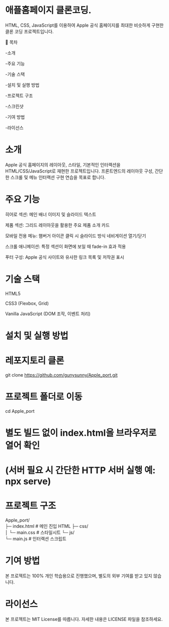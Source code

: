 # 애플홈페이지 클론코딩.
HTML, CSS, JavaScript를 이용하여 Apple 공식 홈페이지를 최대한 비슷하게 구현한 클론 코딩 프로젝트입니다.


🔖 목차

-소개

-주요 기능

-기술 스택

-설치 및 실행 방법

-프로젝트 구조

-스크린샷

-기여 방법

-라이선스


# 소개

Apple 공식 홈페이지의 레이아웃, 스타일, 기본적인 인터랙션을 HTML/CSS/JavaScript로 재현한 프로젝트입니다. 프론트엔드의 레이아웃 구성, 간단한 스크롤 및 메뉴 인터랙션 구현 연습을 목표로 합니다.


# 주요 기능

히어로 섹션: 메인 배너 이미지 및 슬라이드 텍스트

제품 섹션: 그리드 레이아웃을 활용한 주요 제품 소개 카드

모바일 전용 메뉴: 햄버거 아이콘 클릭 시 슬라이드 방식 네비게이션 열기/닫기

스크롤 애니메이션: 특정 섹션이 화면에 보일 때 fade-in 효과 적용

푸터 구성: Apple 공식 사이트와 유사한 링크 목록 및 저작권 표시



# 기술 스택

HTML5

CSS3 (Flexbox, Grid)

Vanilla JavaScript (DOM 조작, 이벤트 처리)


# 설치 및 실행 방법

# 레포지토리 클론
git clone https://github.com/gunysunny/Apple_port.git

# 프로젝트 폴더로 이동
cd Apple_port

# 별도 빌드 없이 index.html을 브라우저로 열어 확인
# (서버 필요 시 간단한 HTTP 서버 실행 예: npx serve)


# 프로젝트 구조

Apple_port/         
├─ index.html       # 메인 진입 HTML
├─ css/            
│   └─ main.css     # 스타일시트
└─ js/             
    └─ main.js      # 인터랙션 스크립트



# 기여 방법

본 프로젝트는 100% 개인 학습용으로 진행했으며, 별도의 외부 기여를 받고 있지 않습니다.

# 라이선스

본 프로젝트는 MIT License를 따릅니다. 자세한 내용은 LICENSE 파일을 참조하세요.

